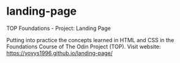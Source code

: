 # landing-page
TOP Foundations - Project: Landing Page

Putting into practice the concepts learned in HTML and CSS in the Foundations Course of The Odin Project (TOP).
Visit website: https://yovys1996.github.io/landing-page/
